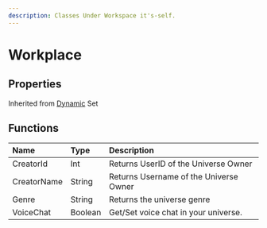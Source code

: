 ```yaml
---
description: Classes Under Workspace it's-self.
---
```


# Workplace

## Properties

Inherited from [Dynamic](https://docs.brickverse.co/bricklua-lua-references-manual/dymanic) Set

## Functions

| Name | Type | Description |
| :--- | :--- | :--- |
| CreatorId | Int | Returns UserID of the Universe Owner |
| CreatorName | String | Returns Username of the Universe Owner |
| Genre | String | Returns the universe genre |
| VoiceChat | Boolean | Get/Set voice chat in your universe. |

